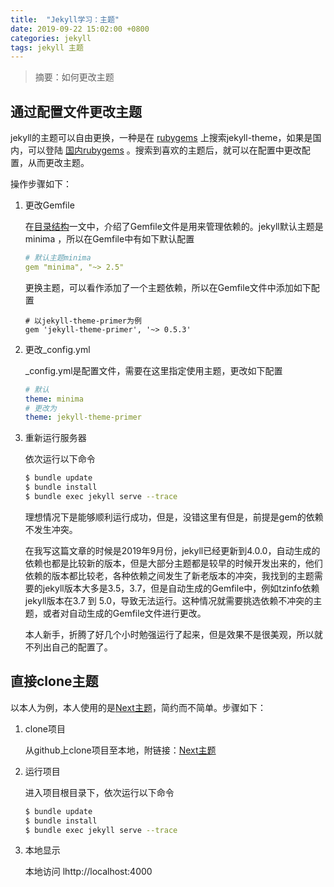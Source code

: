 ```yaml
---
title:  "Jekyll学习：主题"
date: 2019-09-22 15:02:00 +0800
categories: jekyll
tags: jekyll 主题
---
```

> 摘要：如何更改主题

## 通过配置文件更改主题

jekyll的主题可以自由更换，一种是在 [rubygems](https://rubygems.org) 上搜索jekyll-theme，如果是国内，可以登陆 [国内rubygems](http://gems.ruby-china.com/) 。搜索到喜欢的主题后，就可以在配置中更改配置，从而更改主题。

操作步骤如下：

1. 更改Gemfile

	在[目录结构](/jekyll/Jekyll学习-目录结构)一文中，介绍了Gemfile文件是用来管理依赖的。jekyll默认主题是 minima ，所以在Gemfile中有如下默认配置
	```yml
	# 默认主题minima
	gem "minima", "~> 2.5"
	```

	更换主题，可以看作添加了一个主题依赖，所以在Gemfile文件中添加如下配置
	```
	# 以jekyll-theme-primer为例
	gem 'jekyll-theme-primer', '~> 0.5.3'
	```

2. 更改_config.yml
	
	\_config.yml是配置文件，需要在这里指定使用主题，更改如下配置
	```yml
	# 默认
	theme: minima
	# 更改为
	theme: jekyll-theme-primer
	```

3. 重新运行服务器
	
	依次运行以下命令
	```sh
	$ bundle update
	$ bundle install
	$ bundle exec jekyll serve --trace
	```
	理想情况下是能够顺利运行成功，但是，没错这里有但是，前提是gem的依赖不发生冲突。

	在我写这篇文章的时候是2019年9月份，jekyll已经更新到4.0.0，自动生成的依赖也都是比较新的版本，但是大部分主题都是较早的时候开发出来的，他们依赖的版本都比较老，各种依赖之间发生了新老版本的冲突，我找到的主题需要的jekyll版本大多是3.5，3.7，但是自动生成的Gemfile中，例如tzinfo依赖jekyll版本在3.7 到 5.0，导致无法运行。这种情况就需要挑选依赖不冲突的主题，或者对自动生成的Gemfile文件进行更改。

	本人新手，折腾了好几个小时勉强运行了起来，但是效果不是很美观，所以就不列出自己的配置了。

	
## 直接clone主题

以本人为例，本人使用的是[Next主题](http://theme-next.simpleyyt.com/)，简约而不简单。步骤如下：

1. clone项目
	
	从github上clone项目至本地，附链接：[Next主题](https://github.com/Simpleyyt/jekyll-theme-next)

2. 运行项目
	
	进入项目根目录下，依次运行以下命令
	```sh
	$ bundle update
	$ bundle install
	$ bundle exec jekyll serve --trace
	```

3. 本地显示
	
	本地访问 lhttp://localhost:4000
	

